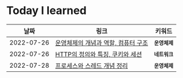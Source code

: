 # Today I learned

| 날짜       | 링크                                                         | 키워드         |
| ---------- | ------------------------------------------------------------ | -------------- |
| 2022-07-26 | [운영체제의 개념과 역할, 컴퓨터 구조](https://thirsty-burn-48e.notion.site/decb344c2e9d473983605bad8f11ad0f) | __`운영체제`__ |
| 2022-07-26 | [HTTP의 정의와 특징, 쿠키와 세션](https://thirsty-burn-48e.notion.site/HTTP-746a6490a2e04a5d8f50c078e6341c11) | __`네트워크`__ |
| 2022-07-28 | [프로세스와 스레드 개념 정리](https://thirsty-burn-48e.notion.site/02e80b1b27a9400c89ecfd3a20f990cc) | __`운영체제`__ |

